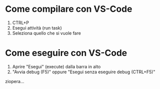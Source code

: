 # Come compilare con VS-Code
1. CTRL+P
2. Esegui attività (run task)
3. Seleziona quello che si vuole fare

# Come eseguire con VS-Code
1. Aprire "Esegui" (execute) dalla barra in alto
2. "Avvia debug (F5)" oppure "Esegui senza eseguire debug (CTRL+F5)"

ziopera...
